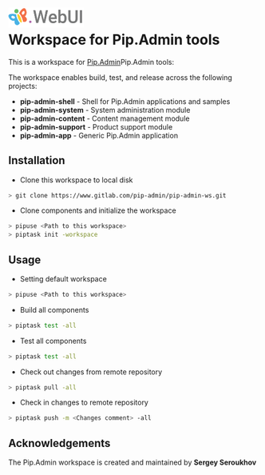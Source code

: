 # <img src="https://github.com/pip-webui/pip-webui/raw/master/doc/Logo.png" alt="Pip.WebUI Logo" style="max-width:30%"> <br/> Workspace for Pip.Admin tools

This is a workspace for [Pip.Admin](https://gitlab.com/pip-admin/pip-admin-ws)Pip.Admin tools:

The workspace enables build, test, and release across the following projects:

* **pip-admin-shell** - Shell for Pip.Admin applications and samples
* **pip-admin-system** - System administration module
* **pip-admin-content** - Content management module
* **pip-admin-support** - Product support module
* **pip-admin-app** - Generic Pip.Admin application

## Installation

- Clone this workspace to local disk
```bash
> git clone https://www.gitlab.com/pip-admin/pip-admin-ws.git
```

- Clone components and initialize the workspace
```bash
> pipuse <Path to this workspace>
> piptask init -workspace
```

## Usage

- Setting default workspace
```bash
> pipuse <Path to this workspace>
```

- Build all components
``` bash
> piptask test -all
```

- Test all components
``` bash
> piptask test -all
```

- Check out changes from remote repository
```bash
> piptask pull -all
```

- Check in changes to remote repository
```bash
> piptask push -m <Changes comment> -all
```

## Acknowledgements

The Pip.Admin workspace is created and maintained by **Sergey Seroukhov**